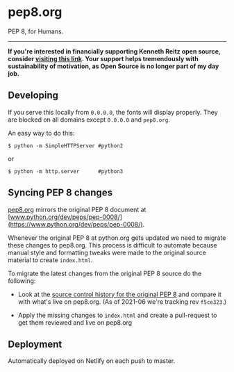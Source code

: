 # pep8.org

PEP 8, for Humans.

---------------

**If you're interested in financially supporting Kenneth Reitz open source, consider [visiting this link](https://cash.me/$KennethReitz). Your support helps tremendously with sustainability of motivation, as Open Source is no longer part of my day job.**

## Developing

If you serve this locally from `0.0.0.0`, the fonts will display properly. They are blocked on all domains except `0.0.0.0` and `pep8.org`.

An easy way to do this:

    $ python -m SimpleHTTPServer #python2
or

    $ python -m http.server      #python3

## Syncing PEP 8 changes

[pep8.org](http://pep8.org/) mirrors the original PEP 8 document at [www.python.org/dev/peps/pep-0008/](https://www.python.org/dev/peps/pep-0008/).

Whenever the original PEP 8 at python.org gets updated we need to migrate these changes to pep8.org. This process is difficult to automate because manual style and formatting tweaks were made to the original source material to create `index.html`.

To migrate the latest changes from the original PEP 8 source do the following:

* Look at the [source control history for the original PEP 8](https://github.com/python/peps/commits/master/pep-0008.txt) and compare it with what's live on pep8.org. (As of 2021-06 we're tracking rev `f5ce323`.)

* Apply the missing changes to `index.html` and create a pull-request to get them reviewed and live on pep8.org

## Deployment

Automatically deployed on Netlify on each push to master.
